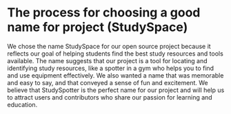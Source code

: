 # The process for choosing a good name for project (StudySpace)

We chose the name StudySpace for our open source project because it
reflects our goal of helping students find the best study resources and tools
available. The name suggests that our project is a tool for locating and
identifying study resources, like a spotter in a gym who helps you to find and
use equipment effectively.
We also wanted a name that was memorable and easy to say, and that
conveyed a sense of fun and excitement. We believe that StudySpotter is the
perfect name for our project and will help us to attract users and contributors
who share our passion for learning and education.
